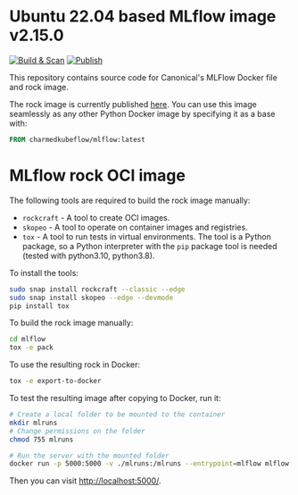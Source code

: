 
# Ubuntu 22.04 based MLflow image v2.15.0
[![Build & Scan](https://github.com/canonical/base-mlflow/actions/workflows/on_pull_request.yaml/badge.svg)](https://github.com/canonical/base-mlflow/actions/workflows/on_pull_request.yaml)
[![Publish](https://github.com/canonical/base-mlflow/actions/workflows/on_push.yaml/badge.svg)](https://github.com/canonical/base-mlflow/actions/workflows/on_push.yaml)

This repository contains source code for Canonical's MLFlow Docker file and rock image.

The rock image is currently published [here](https://hub.docker.com/r/charmedkubeflow/mlflow). You can use this image seamlessly as any other Python Docker image by specifying it as a base with:

```dockerfile
FROM charmedkubeflow/mlflow:latest
```

# MLflow rock OCI image

The following tools are required to build the rock image manually:
- `rockcraft` - A tool to create OCI images.
- `skopeo` - A tool to operate on container images and registries.
- `tox` - A tool to run tests in virtual environments. The tool is a Python package, so a Python interpreter with the `pip` package tool is needed (tested with python3.10, python3.8).

To install the tools:
```bash
sudo snap install rockcraft --classic --edge
sudo snap install skopeo --edge --devmode
pip install tox
```

To build the rock image manually:
```bash
cd mlflow 
tox -e pack
```

To use the resulting rock in Docker:
```bash
tox -e export-to-docker
```

To test the resulting image after copying to Docker, run it:
```bash
# Create a local folder to be mounted to the container 
mkdir mlruns
# Change permissions on the folder
chmod 755 mlruns 

# Run the server with the mounted folder 
docker run -p 5000:5000 -v ./mlruns:/mlruns --entrypoint=mlflow mlflow:v2.15.0 server --host 0.0.0.0 --backend-store-uri file:///mlruns
```

Then you can visit [http://localhost:5000/](http://localhost:5000/).